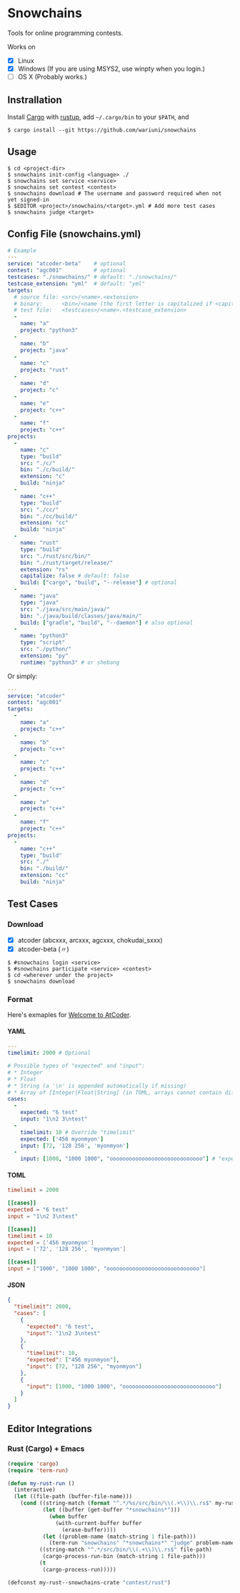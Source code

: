 # Snowchains

Tools for online programming contests.

Works on
- [x] Linux
- [x] Windows (If you are using MSYS2, use winpty when you login.)
- [ ] OS X (Probably works.)

## Instrallation

Install [Cargo](https://github.com/rust-lang/cargo) with
[rustup](https://github.com/rust-lang-nursery/rustup.rs),
add `~/.cargo/bin` to your `$PATH`, and

```console
$ cargo install --git https://github.com/wariuni/snowchains
```

## Usage

```console
$ cd <project-dir>
$ snowchains init-config <language> ./
$ snowchains set service <service>
$ snowchains set contest <contest>
$ snowchains download # The username and password required when not yet signed-in
$ $EDITOR <project>/snowchains/<target>.yml # Add more test cases
$ snowchains judge <target>
```

## Config File (snowchains.yml)

```yaml
# Example
---
service: "atcoder-beta"    # optional
contest: "agc001"          # optional
testcases: "./snowchains/" # default: "./snowchains/"
testcase_extension: "yml"  # default: "yml"
targets:
  # source file: <src>/<name>.<extension>
  # binary:      <bin>/<name (the first letter is capitalized if <capitalize>)>(.[class|exe])
  # test file:   <testcases>/<name>.<testcase_extension>
  -
    name: "a"
    project: "python3"
  -
    name: "b"
    project: "java"
  -
    name: "c"
    project: "rust"
  -
    name: "d"
    project: "c"
  -
    name: "e"
    project: "c++"
  -
    name: "f"
    project: "c++"
projects:
  -
    name: "c"
    type: "build"
    src: "./c/"
    bin: "./c/build/"
    extension: "c"
    build: "ninja"
  -
    name: "c++"
    type: "build"
    src: "./cc/"
    bin: "./cc/build/"
    extension: "cc"
    build: "ninja"
  -
    name: "rust"
    type: "build"
    src: "./rust/src/bin/"
    bin: "./rust/target/release/"
    extension: "rs"
    capitalize: false # default: false
    build: ["cargo", "build", "--release"] # optional
  -
    name: "java"
    type: "java"
    src: "./java/src/main/java/"
    bin: "./java/build/classes/java/main/"
    build: ["gradle", "build", "--daemon"] # also optional
  -
    name: "python3"
    type: "script"
    src: "./python/"
    extension: "py"
    runtime: "python3" # or shebang
```

Or simply:

```yaml
---
service: "atcoder"
contest: "agc001"
targets:
  -
    name: "a"
    project: "c++"
  -
    name: "b"
    project: "c++"
  -
    name: "c"
    project: "c++"
  -
    name: "d"
    project: "c++"
  -
    name: "e"
    project: "c++"
  -
    name: "f"
    project: "c++"
projects:
  -
    name: "c++"
    type: "build"
    src: "./"
    bin: "./build/"
    extension: "cc"
    build: "ninja"
```

## Test Cases

### Download

- [x] atcoder (abcxxx, arcxxx, agcxxx, chokudai_sxxx)
- [x] atcoder-beta (〃)

```console
$ #snowchains login <service>
$ #snowchains participate <service> <contest>
$ cd <wherever under the project>
$ snowchains download
```

### Format

Here's exmaples for [Welcome to AtCoder](https://beta.atcoder.jp/contests/practice/tasks/practice_1).

#### YAML
```yaml
---
timelimit: 2000 # Optional

# Possible types of "expected" and "input":
# * Integer
# * Float
# * String (a '\n' is appended automatically if missing)
# * Array of [Integer|Float|String] (in TOML, arrays cannot contain different types of data)
cases:
  -
    expected: "6 test"
    input: "1\n2 3\ntest"
  -
    timelimit: 10 # Override "timelimit"
    expected: ['456 myonmyon']
    input: [72, '128 256', 'myonmyon']
  -
    input: [1000, "1000 1000", "ooooooooooooooooooooooooooooo"] # "expected" is optional
```

#### TOML

```toml
timelimit = 2000

[[cases]]
expected = "6 test"
input = "1\n2 3\ntest"

[[cases]]
timelimit = 10
expected = ['456 myonmyon']
input = ['72', '128 256', 'myonmyon']

[[cases]]
input = ["1000", "1000 1000", "ooooooooooooooooooooooooooooo"]
```

#### JSON

```json
{
  "timelimit": 2000,
  "cases": [
    {
      "expected": "6 test",
      "input": "1\n2 3\ntest"
    },
    {
      "timelimit": 10,
      "expected": ["456 myonmyon"],
      "input": [72, "128 256", "myonmyon"]
    },
    {
      "input": [1000, "1000 1000", "ooooooooooooooooooooooooooooo"]
    }
  ]
}
```

## Editor Integrations

### Rust (Cargo) + Emacs

```lisp
(require 'cargo)
(require 'term-run)

(defun my-rust-run ()
  (interactive)
  (let ((file-path (buffer-file-name)))
    (cond ((string-match (format "^.*/%s/src/bin/\\(.+\\)\\.rs$" my-rust--snowchains-crate) file-path)
           (let ((buffer (get-buffer "*snowchains*")))
             (when buffer
               (with-current-buffer buffer
                 (erase-buffer))))
           (let ((problem-name (match-string 1 file-path)))
             (term-run "snowchains" "*snowchains*" "judge" problem-name)))
          ((string-match "^.*/src/bin/\\(.+\\)\\.rs$" file-path)
           (cargo-process-run-bin (match-string 1 file-path)))
          (t
           (cargo-process-run)))))

(defconst my-rust--snowchains-crate "contest/rust")
```
